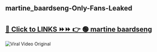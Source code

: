 
 ## martine_baardseng-Only-Fans-Leaked

# <h2><a href="https://clipsfans.com/martine_baardseng&ref=git">🔗 Click to LINKS ⏩⏩ 👉 🟢 martine baardseng </a></h2>

<a href="https://clipsfans.com/martine_baardseng&ref=git" rel="nofollow" data-target="animated-image.originalLink"><img src="https://i.ibb.co.com/xMMVF88/686577567.gif" alt="Viral Video Original" style="max-width: 100%; display: inline-block;" data-target="animated-image.originalImage"></a>
